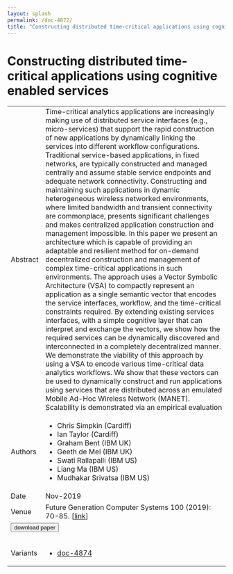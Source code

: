 ```yaml
---
layout: splash
permalink: /doc-4872/
title: "Constructing distributed time-critical applications using cognitive enabled services"
---
```


# Constructing distributed time-critical applications using cognitive enabled services

<table>
    <tbody>
    <tr>
        <td>Abstract</td>
        <td>Time-critical analytics applications are increasingly making use of distributed service interfaces (e.g., micro-services) that support the rapid construction of new applications by dynamically linking the services into different workflow configurations. Traditional service-based applications, in fixed networks, are typically constructed and managed centrally and assume stable service endpoints and adequate network connectivity. Constructing and maintaining such applications in dynamic heterogeneous wireless networked environments, where limited bandwidth and transient connectivity are commonplace, presents significant challenges and makes centralized application construction and management impossible. In this paper we present an architecture which is capable of providing an adaptable and resilient method for on-demand decentralized construction and management of complex time-critical applications in such environments. The approach uses a Vector Symbolic Architecture (VSA) to compactly represent an application as a single semantic vector that encodes the service interfaces, workflow, and the time-critical constraints required. By extending existing services interfaces, with a simple cognitive layer that can interpret and exchange the vectors, we show how the required services can be dynamically discovered and interconnected in a completely decentralized manner. We demonstrate the viability of this approach by using a VSA to encode various time-critical data analytics workflows. We show that these vectors can be used to dynamically construct and run applications using services that are distributed across an emulated Mobile Ad-Hoc Wireless Network (MANET). Scalability is demonstrated via an empirical evaluation</td>
    </tr>
    <tr>
        <td>Authors</td>
        <td>
            <ul>
                <li>Chris Simpkin (Cardiff)</li>
                <li>Ian Taylor (Cardiff)</li>
                <li>Graham Bent (IBM UK)</li>
                <li>Geeth de Mel (IBM UK)</li>
                <li>Swati Rallapalli (IBM US)</li>
                <li>Liang Ma (IBM US)</li>
                <li>Mudhakar Srivatsa (IBM US)</li>
            </ul>
        </td>
    </tr>
    <tr>
        <td>Date</td>
        <td>Nov-2019</td>
    </tr>
    <tr>
        <td>Venue</td>
        <td>Future Generation Computer Systems 100 (2019): 70-85. [<a href="https://www.sciencedirect.com/science/article/abs/pii/S0167739X18311762">link</a>]</td>
    </tr>
        <tr>
            <td colspan="2">
                <form method="get" action="https://www.sciencedirect.com/science/article/abs/pii/S0167739X18311762">
                    <button type="submit">download paper</button>
                </form>
            </td>
        </tr>
        <tr>
            <td>Variants</td>
            <td>
                <ul>
                    <li><a href="\doc-4874\">doc-4874</a></li>
                </ul>
            </td>
        </tr>
    </tbody>
</table>

